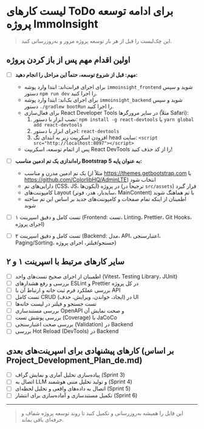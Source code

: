 # لیست کارهای ToDo برای ادامه توسعه پروژه ImmoInsight

> این چک‌لیست را قبل از هر بار توسعه پروژه مرور و به‌روزرسانی کنید.

## اولین اقدام مهم پس از باز کردن پروژه

- [ ] **مهم: قبل از شروع توسعه، حتماً این مراحل را انجام دهید:**

  - برای اجرای فرانت‌اند: ابتدا وارد پوشه `immoinsight_frontend` شوید و سپس دستور `npm run dev` را اجرا کنید.
  - برای اجرای بک‌اند: ابتدا وارد پوشه `immoinsight_backend` شوید و سپس دستور `./gradlew bootRun` را اجرا کنید.
  - برای فعال‌سازی React Developer Tools در سایر مرورگرها (مثلاً Safari):
    1. نصب ابزار با دستور:
       `npm install -g react-devtools` یا `yarn global add react-devtools`
    2. اجرای ابزار با دستور:
       `react-devtools`
    3. افزودن اسکریپت زیر به ابتدای تگ head سایت:
       `<script src="http://localhost:8097"></script>`
  - پس از اتمام توسعه، اسکریپت React DevTools را از کد حذف کنید!

- [ ] **راه‌اندازی یک تم ادمین مناسب Bootstrap 5 به عنوان پایه:**

  - یک تم ادمین مدرن و مناسب (مثلاً از https://themes.getbootstrap.com یا https://github.com/ColorlibHQ/AdminLTE) انتخاب شود
  - دارایی‌های تم (CSS، JS، آیکون‌ها) در پروژه (ترجیحاً در `src/assets`) قرار گیرد
  - کامپوننت‌های Layout (سایدبار، هدر، فوتر، MainContent) با تم هماهنگ شوند
  - اطمینان از اینکه تمام صفحات و کامپوننت‌های جدید بر اساس این تم ساخته شوند

- [ ] تست کامل و دقیق اسپرینت ۱ (Frontend: تست، Linting، Prettier، Git Hooks، اجرای پروژه)
- [ ] تست کامل و دقیق اسپرینت ۲ (Backend: مدل، API، اعتبارسنجی، Paging/Sorting، جستجو/فیلتر، اجرای پروژه)

## سایر کارهای مرتبط با اسپرینت ۱ و ۲

- [ ] اطمینان از اجرای صحیح تست‌های واحد (Vitest، Testing Library، JUnit)
- [ ] بررسی و رفع هشدارهای ESLint و Prettier در کل پروژه
- [ ] بررسی عملکرد فرم ثبت خانه و ارتباط آن با API
- [ ] تست کامل CRUD (ایجاد، خواندن، ویرایش، حذف) در UI
- [ ] تست جستجو و فیلتر در لیست خانه‌ها
- [ ] بررسی مستندسازی OpenAPI و صحت نمایش آن
- [ ] بررسی پوشش تست (Coverage) با JaCoCo
- [ ] بررسی صحت اعتبارسنجی (Validation) در Backend
- [ ] بررسی Hot Reload (DevTools) در Backend

## کارهای پیشنهادی برای اسپرینت‌های بعدی (بر اساس Project_Development_Plan_de.md)

- [ ] پیاده‌سازی تحلیل آماری و نمایش گراف (Sprint 3)
- [ ] اتصال به LLM و تولید تحلیل متنی هوشمند (Sprint 4)
- [ ] اتصال به داده‌های واقعی و تحلیل لحظه‌ای (Sprint 5)
- [ ] تکمیل مستندسازی و آماده‌سازی برای انتشار (Sprint 6)

---

> این فایل را همیشه به‌روزرسانی و تکمیل کنید تا روند توسعه پروژه شفاف و حرفه‌ای باقی بماند.
